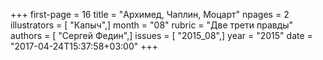 +++
first-page = 16
title = "Архимед, Чаплин, Моцарт"
npages = 2
illustrators = [ "Капыч",]
month = "08"
rubric = "Две трети правды"
authors = [ "Сергей Федин",]
issues = [ "2015_08",]
year = "2015"
date = "2017-04-24T15:37:58+03:00"
+++
